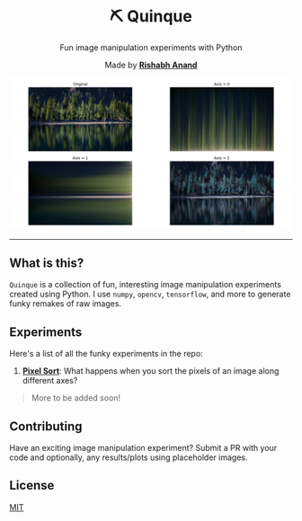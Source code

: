 <h1 align="center">⛏ Quinque</h1>
<p align="center">Fun image manipulation experiments with Python</p>
<p align="center">Made by <a href="http://rish-16.github.io"><strong>Rishabh Anand</strong></a></p>

<p align="center">
    <img src="./assets/nature_pixel_sort.png" width=600>
</p>

---

## What is this?

`Quinque` is a collection of fun, interesting image manipulation experiments created using Python. I use `numpy`, `opencv`, `tensorflow`, and more to generate funky remakes of raw images.

## Experiments

Here's a list of all the funky experiments in the repo:

1. **[Pixel Sort](./src/pixel_sort.py)**: What happens when you sort the pixels of an image along different axes?

> More to be added soon!

## Contributing

Have an exciting image manipulation experiment? Submit a PR with your code and optionally, any results/plots using placeholder images.

## License

[MIT](https://github.com/rish-16/Quinque/blob/master/LICENSE)